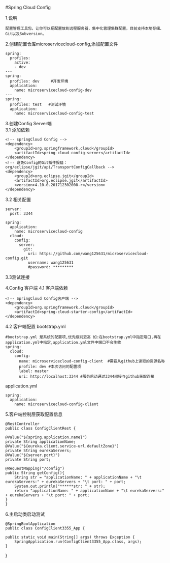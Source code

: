 #Spring Cloud Config

1.说明

	配置管理工具包，让你可以把配置放到远程服务器，集中化管理集群配置，目前支持本地存储、Git以及Subversion。

2.创建配置仓库microservicecloud-config,添加配置文件

	spring:
	  profiles:
	    active:
	    - dev
	---
	spring:
	  profiles: dev     #开发环境
	  application: 
	    name: microservicecloud-config-dev
	---
	spring:
	  profiles: test   #测试环境
	  application: 
	    name: microservicecloud-config-test

3.创建Config Server端	
3.1 添加依赖
	
	<!-- springCloud Config -->
	<dependency>
		<groupId>org.springframework.cloud</groupId>
		<artifactId>spring-cloud-config-server</artifactId>
	</dependency>
	<!-- 避免Config的Git插件报错：org/eclipse/jgit/api/TransportConfigCallback -->
	<dependency>
		<groupId>org.eclipse.jgit</groupId>
		<artifactId>org.eclipse.jgit</artifactId>
		<version>4.10.0.201712302008-r</version>
	</dependency>

3.2 相关配置

	server:
	  port: 3344
	  
	spring:
	  application:
	    name: microservicecloud-config
	  cloud:
	    config:
	      server:
	        git:
	          uri: https://github.com/wang125631/microservicecloud-config.git
	          username: wang125631
	          #password: ********* 
3.3测试连接
	
4.Config 客户端
4.1 客户端依赖

	<!-- SpringCloud Config客户端 -->
	<dependency>
		<groupId>org.springframework.cloud</groupId>
		<artifactId>spring-cloud-starter-config</artifactId>
	</dependency>

4.2 客户端配置
bootstrap.yml
	
	#bootstrap.yml 是系统的配置项,优先级别更高 如:在bootstrap.yml中指定端口,再在application.yml中指定,application.yml文件中端口不会生效
	spring:
	  cloud:
	    config:
	      name: microservicecloud-config-client  #需要从github上读取的资源名称
	      profile: dev #本次访问的配置项
	      label: master
	      uri: http://localhost:3344 #服务启动通过3344间接与github获取连接 
	
application.yml

	spring:
	  application:
	    name: microservicecloud-config-client
	
5.客户端控制层获取配置信息

	@RestController
	public class ConfigClientRest {

	@Value("${spring.application.name}")
	private String applicationName;
	@Value("${eureka.client.service-url.defaultZone}")
	private String eurekaServers;
	@Value("${server.port}")
	private String port;
	
	@RequestMapping("/config")
	public String getConfig(){
		String str = "applicationName: " + applicationName + "\t eurekaServers:" + eurekaServers + "\t port: " + port;
		System.out.println("******str: " + str);
		return "applicationName: " + applicationName + "\t eurekaServers:" + eurekaServers + "\t port: " + port;
	}
	}
	
6.主启动类启动测试

	@SpringBootApplication
	public class ConfigClient3355_App {

	public static void main(String[] args) throws Exception {
		SpringApplication.run(ConfigClient3355_App.class, args);
	}

}


	
	
 	
